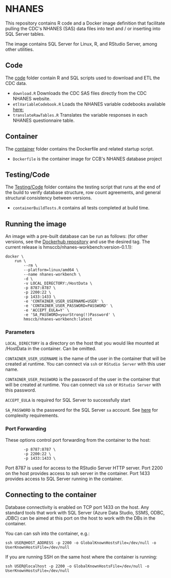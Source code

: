 # NHANES

This repository contains R code and a Docker image definition that facilitate pulling the CDC's NHANES (SAS) data files into text and / or inserting into SQL Server tables.

The image contains SQL Server for Linux, R, and RStudio Server, among other utilities.

## Code
The [code](https://github.com/ccb-hms/NHANES/tree/main/Code) folder contain R and SQL scripts used to download and ETL the CDC data. 
* `download.R` Downloads the CDC SAS files directly from the CDC NHANES website.
* `etlVariableCodebook.R` Loads the NHANES variable codebooks available [here: ](https://github.com/ccb-hms/NHANES-metadata.git)
* `translateRawTables.R` Translates the variable responses in each NHANES questionnaire table.

## Container
The [container](https://github.com/ccb-hms/NHANES/tree/main/Container) folder contains the Dockerfile and related startup script.
* `Dockerfile` is the container image for CCB's NHANES database project

## Testing/Code
The [Testing/Code](https://github.com/ccb-hms/NHANES/tree/main/Testing/Code) folder contains the testing script that runs at the end of the build to verify database structure, row count agreements, and general structural consistency between versions.
* `containerBuildTests.R` contains all tests completed at build time.

## Running the image
An image with a pre-built database can be run as follows: (for other versions, see the [Dockerhub repository](https://hub.docker.com/r/hmsccb/nhanes-workbench/tags) and use the desired tag. The current release is hmsccb/nhanes-workbench:version-0.1.1):

```
docker \
    run \
        --rm \
        --platform=linux/amd64 \
        --name nhanes-workbench \
        -d \
        -v LOCAL_DIRECTORY:/HostData \
        -p 8787:8787 \
        -p 2200:22 \
        -p 1433:1433 \
        -e 'CONTAINER_USER_USERNAME=USER' \
        -e 'CONTAINER_USER_PASSWORD=PASSWORD' \
        -e 'ACCEPT_EULA=Y' \
        -e 'SA_PASSWORD=yourStrong(!)Password' \
        hmsccb/nhanes-workbench:latest
```

### Parameters

`LOCAL_DIRECTORY` is a directory on the host that you would like mounted at /HostData in the container.  Can be omitted.

`CONTAINER_USER_USERNAME` is the name of the user in the container that will be created at runtime.  You can connect via `ssh` or `RStudio Server` with this user name.

`CONTAINER_USER_PASSWORD` is the password of the user in the container that will be created at runtime.  You can connect via `ssh` or `RStudio Server` with this password.

`ACCEPT_EULA` is required for SQL Server to successfully start

`SA_PASSWORD` is the password for the SQL Server `sa` account.  See [here](https://docs.microsoft.com/en-us/sql/relational-databases/security/password-policy?view=sql-server-ver15) for complexity requirements.

### Port Forwarding

These options control port forwarding from the container to the host:

```
        -p 8787:8787 \
        -p 2200:22 \
        -p 1433:1433 \
```

Port 8787 is used for access to the RStudio Server HTTP server.  Port 2200 on the host provides access to ssh server in the container.  Port 1433 provides access to SQL Server running in the container.

## Connecting to the container

Database connectivity is enabled on TCP port 1433 on the host. Any standard tools that work with SQL Server (Azure Data Studio, SSMS, ODBC, JDBC) can be aimed at this port on the host to work with the DBs in the container.

You can can ssh into the container, e.g.:

```
ssh USER@HOST_ADDRESS -p 2200 -o GlobalKnownHostsFile=/dev/null -o UserKnownHostsFile=/dev/null
```

If you are running SSH on the same host where the container is running:

```
ssh USER@localhost -p 2200 -o GlobalKnownHostsFile=/dev/null -o UserKnownHostsFile=/dev/null
```
